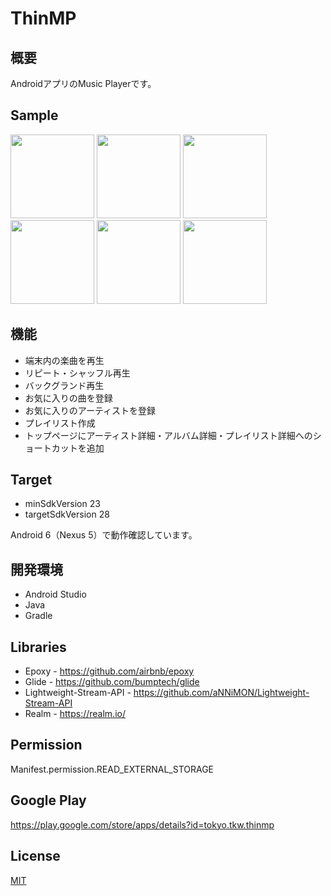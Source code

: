 # ThinMP

## 概要

AndroidアプリのMusic Playerです。

## Sample
<img src="https://lh3.googleusercontent.com/41Dk3t83uyh7ICd9cCoU1qOZWHo3kYJS7YxdOfy4g05FMLgiTiNYX4oZocnGEbW_Vuc=w574-h766-rw" width="134"> <img src="https://lh3.googleusercontent.com/ZQZleaC35phfMTZXTY9_R4hy9Qg49rc_Ot0Y7SMmD_dWZNbwIfO769H6tJDUsMupSMCS=w574-h766-rw" width="134"> <img src="https://lh3.googleusercontent.com/85MkKH2hPAKu8PaZdrf0swKksGTiVHHfvmBSkrIAyfHCMuw7Wb9MBg12vtnLsW1oC7E=w574-h766-rw" width="134"> <img src="https://lh3.googleusercontent.com/b7DUwjbI-OODGaTssT_QNFMjzHcTApHrT90nfUmN5KGvzhO0_F5vup3PLqk1v6ebQwI=w574-h766-rw" width="134"> <img src="https://lh3.googleusercontent.com/zje5VYzyEq79muAygW_TUKVT5K_8RBYhM-TVaXTog5zn6VVmqUoSJL1IyO7MyUlkWuI=w574-h766-rw" width="134"> <img src="https://lh3.googleusercontent.com/ZaRz_Q7s72FO5eL1mNIJ9gJtm3B1tU1BihtEtebMnL22ZEAOKKmUx8ZgUMo0AvDk=w574-h766-rw" width="134">

## 機能
* 端末内の楽曲を再生
* リピート・シャッフル再生
* バックグランド再生
* お気に入りの曲を登録
* お気に入りのアーティストを登録
* プレイリスト作成
* トップページにアーティスト詳細・アルバム詳細・プレイリスト詳細へのショートカットを追加

## Target

* minSdkVersion 23
* targetSdkVersion 28

Android 6（Nexus 5）で動作確認しています。

## 開発環境

* Android Studio
* Java
* Gradle

## Libraries

* Epoxy - https://github.com/airbnb/epoxy
* Glide - https://github.com/bumptech/glide
* Lightweight-Stream-API - https://github.com/aNNiMON/Lightweight-Stream-API
* Realm - https://realm.io/

## Permission

Manifest.permission.READ_EXTERNAL_STORAGE

## Google Play

https://play.google.com/store/apps/details?id=tokyo.tkw.thinmp

## License

[MIT](http://b4b4r07.mit-license.org)
